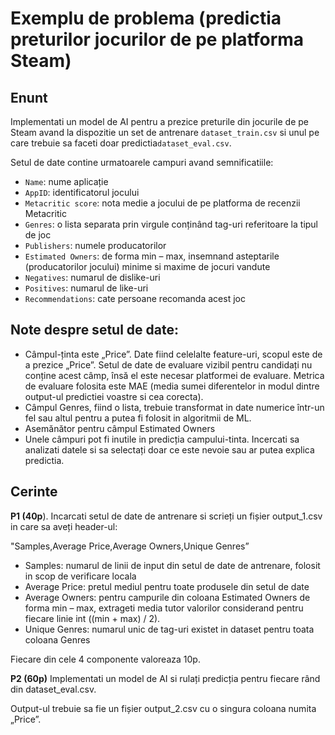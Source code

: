 # Exemplu de problema (predictia preturilor jocurilor de pe platforma Steam)

## Enunt
Implementati un model de AI pentru a prezice preturile din jocurile de pe Steam avand la dispozitie un set de antrenare `dataset_train.csv` si unul pe care trebuie sa faceti doar predictia`dataset_eval.csv`.

Setul de date contine urmatoarele campuri avand semnificatiile:

- `Name`: nume aplicație
- `AppID`: identificatorul jocului
- `Metacritic score`: nota medie a jocului de pe platforma de recenzii Metacritic
- `Genres`: o lista separata prin virgule conținând tag-uri referitoare la tipul de joc
- `Publishers`: numele producatorilor
- `Estimated Owners`: de forma min – max, insemnand asteptarile (producatorilor jocului) minime si maxime de jocuri vandute
- `Negatives`: numarul de dislike-uri
- `Positives`: numarul de like-uri
- `Recommendations`: cate persoane recomanda acest joc

## Note despre setul de date:

- Câmpul-ținta este „Price”. Date fiind celelalte feature-uri, scopul este de a prezice „Price”. Setul de date de evaluare vizibil pentru candidați nu conține acest câmp, însă el este necesar platformei de evaluare. Metrica de evaluare folosita este MAE (media sumei diferentelor in modul dintre output-ul predictiei voastre si cea corecta).
- Câmpul Genres, fiind o lista, trebuie transformat in date numerice într-un fel sau altul pentru a putea fi folosit in algoritmii de ML.
- Asemănător pentru câmpul Estimated Owners
- Unele câmpuri pot fi inutile in predicția campului-tinta. Incercati sa analizati datele si sa selectați doar ce este nevoie sau ar putea explica predictia.

## Cerinte

**P1 (40p**). Incarcati setul de date de antrenare si scrieți un fișier output_1.csv in care sa aveți header-ul:

"Samples,Average Price,Average Owners,Unique Genres”

- Samples: numarul de linii de input din setul de date de antrenare, folosit in scop de verificare locala
- Average Price: pretul mediul pentru toate produsele din setul de date
- Average Owners: pentru campurile din coloana Estimated Owners de forma min – max, extrageti media tutor valorilor considerand pentru fiecare linie int ((min + max) / 2).
- Unique Genres: numarul unic de tag-uri existet in dataset pentru toata coloana Genres

Fiecare din cele 4 componente valoreaza 10p.

**P2 (60p)** Implementati un model de AI si rulați predicția pentru fiecare rând din dataset_eval.csv.

Output-ul trebuie sa fie un fișier output_2.csv cu o singura coloana numita „Price”.
